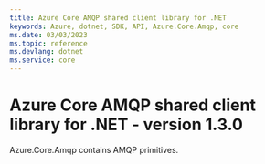 ```yaml
---
title: Azure Core AMQP shared client library for .NET
keywords: Azure, dotnet, SDK, API, Azure.Core.Amqp, core
ms.date: 03/03/2023
ms.topic: reference
ms.devlang: dotnet
ms.service: core
---
```

# Azure Core AMQP shared client library for .NET - version 1.3.0 


Azure.Core.Amqp contains AMQP primitives.


